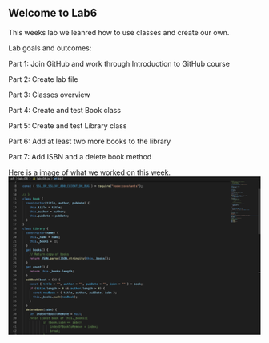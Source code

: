 ## Welcome to Lab6

This weeks lab we leanred how to use classes and create our own.

Lab goals and outcomes:

Part 1: Join GitHub and work through Introduction to GitHub course

Part 2: Create lab file

Part 3: Classes overview

Part 4: Create and test Book class

Part 5: Create and test Library class

Part 6: Add at least two more books to the library

Part 7: Add ISBN and a delete book method

Here is a image of what we worked on this week.
![lab6](lab6.png)
